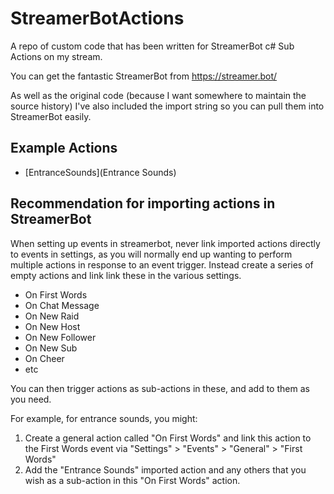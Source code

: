 # StreamerBotActions
A repo of custom code that has been written for StreamerBot c# Sub Actions on my stream.

You can get the fantastic StreamerBot from https://streamer.bot/

As well as the original code (because I want somewhere to maintain the source history) I've also included the import string so you can pull them into StreamerBot easily.

## Example Actions
- [EntranceSounds](Entrance Sounds)

## Recommendation for importing actions in StreamerBot
When setting up events in streamerbot, never link imported actions directly to events in settings, as you will normally end up wanting to perform multiple actions in response to an event trigger. Instead create a series of empty actions and link link these in the various settings.

- On First Words
- On Chat Message
- On New Raid
- On New Host
- On New Follower
- On New Sub
- On Cheer
- etc

You can then trigger actions as sub-actions in these, and add to them as you need.

For example, for entrance sounds, you might:

1. Create a general action called "On First Words" and link this action to the First Words event via "Settings" > "Events" > "General" > "First Words"
2. Add the "Entrance Sounds" imported action and any others that you wish as a sub-action in this "On First Words" action.


